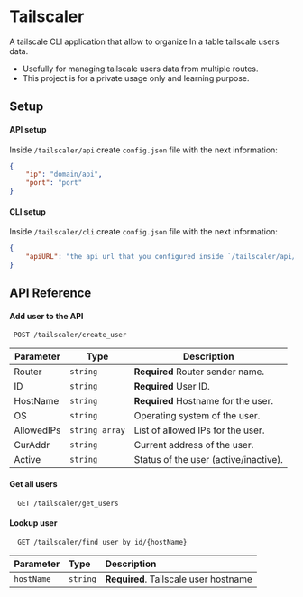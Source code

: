 # Tailscaler

A tailscale CLI application that allow to organize In a table tailscale users data.
* Usefully for managing tailscale users data from multiple routes.
* This project is for a private usage only and learning purpose.

## Setup
#### API setup
Inside ```/tailscaler/api``` create ```config.json```
file with the next information:
```json
{
    "ip": "domain/api",
    "port": "port"
}

```
#### CLI setup
Inside ```/tailscaler/cli``` create ```config.json```
file with the next information:
```json
{
    "apiURL": "the api url that you configured inside `/tailscaler/api/config.json`"
}
```

## API Reference

#### Add user to the API

```http
 POST /tailscaler/create_user
```

| Parameter      | Type    | Description                          |
|------------|---------|--------------------------------------|
| Router     | `string`  | **Required** Router sender name.                  |
| ID         | `string`  | **Required** User ID.                             |
| HostName   | `string`  | **Required** Hostname for the user.               |
| OS         | `string`  | Operating system of the user.        |
| AllowedIPs | `string array`   | List of allowed IPs for the user.    |
| CurAddr    | `string`  | Current address of the user.         |
| Active     | `string`  | Status of the user (active/inactive).|


#### Get all users

```http
  GET /tailscaler/get_users
```

#### Lookup user

```http
  GET /tailscaler/find_user_by_id/{hostName}
```

| Parameter | Type     | Description                       |
| :-------- | :------- | :-------------------------------- |
| `hostName`      | `string` | **Required**. Tailscale user hostname |
